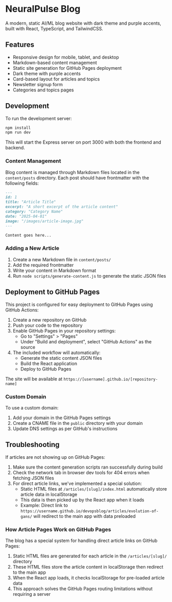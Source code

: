 # NeuralPulse Blog

A modern, static AI/ML blog website with dark theme and purple accents, built with React, TypeScript, and TailwindCSS.

## Features

- Responsive design for mobile, tablet, and desktop
- Markdown-based content management
- Static site generation for GitHub Pages deployment
- Dark theme with purple accents
- Card-based layout for articles and topics
- Newsletter signup form
- Categories and topics pages

## Development

To run the development server:

```bash
npm install
npm run dev
```

This will start the Express server on port 3000 with both the frontend and backend.

### Content Management

Blog content is managed through Markdown files located in the `content/posts` directory. Each post should have frontmatter with the following fields:

```markdown
---
id: 1
title: "Article Title"
excerpt: "A short excerpt of the article content"
category: "Category Name"
date: "2025-04-01"
image: "/images/article-image.jpg"
---

Content goes here...
```

### Adding a New Article

1. Create a new Markdown file in `content/posts/`
2. Add the required frontmatter
3. Write your content in Markdown format
4. Run `node scripts/generate-content.js` to generate the static JSON files

## Deployment to GitHub Pages

This project is configured for easy deployment to GitHub Pages using GitHub Actions:

1. Create a new repository on GitHub
2. Push your code to the repository
3. Enable GitHub Pages in your repository settings:
   - Go to "Settings" > "Pages"
   - Under "Build and deployment", select "GitHub Actions" as the source
4. The included workflow will automatically:
   - Generate the static content JSON files
   - Build the React application
   - Deploy to GitHub Pages

The site will be available at `https://[username].github.io/[repository-name]`

### Custom Domain

To use a custom domain:

1. Add your domain in the GitHub Pages settings
2. Create a CNAME file in the `public` directory with your domain
3. Update DNS settings as per GitHub's instructions

## Troubleshooting

If articles are not showing up on GitHub Pages:

1. Make sure the content generation scripts ran successfully during build
2. Check the network tab in browser dev tools for 404 errors when fetching JSON files
3. For direct article links, we've implemented a special solution:
   - Static HTML files at `/articles/[slug]/index.html` automatically store article data in localStorage
   - This data is then picked up by the React app when it loads
   - Example: Direct link to `https://username.github.io/devopsblog/articles/evolution-of-gans/`
     will redirect to the main app with data preloaded

### How Article Pages Work on GitHub Pages

The blog has a special system for handling direct article links on GitHub Pages:

1. Static HTML files are generated for each article in the `/articles/[slug]/` directory
2. These HTML files store the article content in localStorage then redirect to the main app
3. When the React app loads, it checks localStorage for pre-loaded article data
4. This approach solves the GitHub Pages routing limitations without requiring a server
